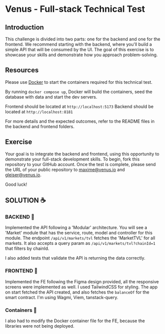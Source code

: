 # Venus - Full-stack Technical Test

## Introduction

This challenge is divided into two parts: one for the backend and one for the frontend. We recommend starting with the backend, where you'll build a simple API that will be consumed by the UI. The goal of this exercise is to showcase your skills and demonstrate how you approach problem-solving.

## Resources

Please use [Docker](https://www.docker.com/) to start the containers required for this technical test.

By running `docker compose up`, Docker will build the containers, seed the database with data and start the dev servers.

Frontend should be located at `http://localhost:5173`
Backend should be located at `http://localhost:8181`

For more details and the expected outcomes, refer to the README files in the backend and frontend folders.

## Exercise

Your goal is to integrate the backend and frontend, using this opportunity to demonstrate your full-stack development skills. To begin, fork this repository to your GitHub account. Once the test is complete, please send the URL of your public repository to maxime@venus.io and gleiser@venus.io.

Good luck!

## SOLUTION ☕️

### BACKEND 🧮

Implemented the API following a 'Modular' architecture.
You will see a 'Market' module that has the service, route, model and controller for this module. The endpoint `/api/v1/markets/tvl` fetches the 'MarketTVL' for all markets. It also accepts a query param as `/api/v1/markets/tvl?chainId=1` that filters by chainId.

I also added tests that validate the API is returning the data correctly.

### FRONTEND 🎨

Implemented the FE following the Figma design provided, all the responsive screens were implemented as well. I used TailwindCSS for styling.
The app on start fetched the API created, and also fetches the `balanceOf` for the smart contract. I'm using Wagmi, Viem, tanstack-query.

### Containers 🐳

I also had to modify the Docker container file for the FE, because the libraries were not being deployed.
